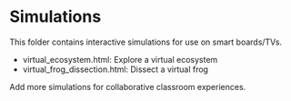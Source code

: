 # Simulations

This folder contains interactive simulations for use on smart boards/TVs.

- virtual_ecosystem.html: Explore a virtual ecosystem
- virtual_frog_dissection.html: Dissect a virtual frog

Add more simulations for collaborative classroom experiences.
